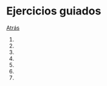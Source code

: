 # Ejercicios guiados
<a href=../README.md>Atrás</a>

<ol>
    <li></li>
    <li></li>
    <li></li>
    <li></li>
    <li></li>
    <li></li>
    <li></li>
</ol>